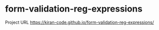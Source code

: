 # form-validation-reg-expressions


Project URL 
https://kiran-code.github.io/form-validation-reg-expressions/
